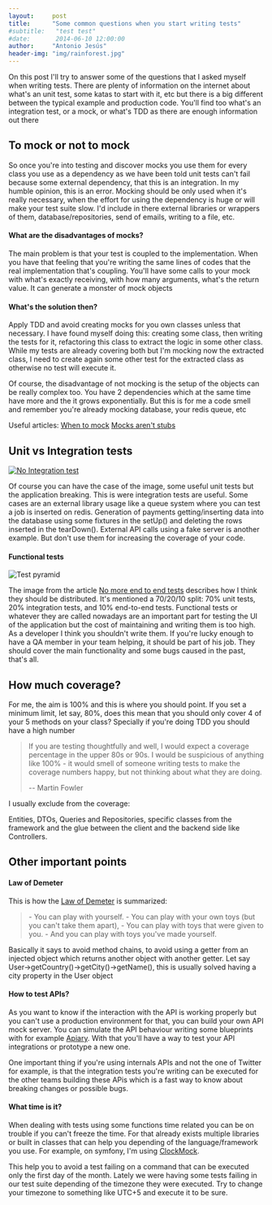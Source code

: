 ```yaml
---
layout:     post
title:      "Some common questions when you start writing tests"
#subtitle:   "test test"
#date:       2014-06-10 12:00:00
author:     "Antonio Jesús"
header-img: "img/rainforest.jpg"
---
```


<p>On this post I'll try to answer some of the questions that I asked myself when writing tests. There are plenty of
information on the internet about what's an unit test, some katas to start with it, etc but there is a big different
between the typical example and production code. You'll find too what's an integration test, or a mock, or what's TDD as
there are enough information out there</p>

<h2 class="section-heading">To mock or not to mock</h2>

<p>So once you're into testing and discover mocks you use them for every class you use as a dependency as we have been told
unit tests can't fail because some external dependency, that this is an integration. In my humble opinion, this is an
error. Mocking should be only used when it's really necessary, when the effort for using the dependency is huge or will
make your test suite slow. I'd include in there external libraries or wrappers of them, database/repositories,
send of emails, writing to a file, etc.</p>

<h4>What are the disadvantages of mocks?</h4>

<p>The main problem is that your test is coupled to the implementation. When you have that feeling that you're writing
the same lines of codes that the real implementation that's coupling. You'll have some calls to your mock with what's
exactly receiving, with how many arguments, what's the return value. It can generate a monster of mock objects</p>

<h4>What's the solution then?</h4>

<p>Apply TDD and avoid creating mocks for you own classes unless that necessary. I have found myself doing this: creating
some class, then writing the tests for it, refactoring this class to extract the logic in some other class. While my
tests are already covering both but I'm mocking now the extracted class, I need to create again some other test for the
extracted class as otherwise no test will execute it.</p>

<p>Of course, the disadvantage of not mocking is the setup of the objects can be really complex too. You have 2
dependencies which at the same time have more and the it grows exponentially. But this is for me a code smell and
remember you're already mocking database, your redis queue, etc</p>

<p>
Useful articles:
<a href="https://8thlight.com/blog/uncle-bob/2014/05/10/WhenToMock.html" target="_blank">When to mock</a>
<a href="http://martinfowler.com/articles/mocksArentStubs.html" target="_blank">Mocks aren't stubs</a>
</p>

<h2 class="section-heading">Unit vs Integration tests</h2>

<a href="#">
    <img src="{{ site.baseurl }}/img/no_integration_test.jpg" alt="No Integration test">
</a>

<p>Of course you can have the case of the image, some useful unit tests but the application breaking. This is were
integration tests are useful. Some cases are an external library usage like a queue system where you can test a job is
inserted on redis. Generation of payments getting/inserting data into the database using some fixtures in the setUp()
and deleting the rows inserted in the tearDown(). External API calls using a fake server is another example. But don't
use them for increasing the coverage of your code.</p>

<h4>Functional tests</h4>

<img src="https://2.bp.blogspot.com/-YTzv_O4TnkA/VTgexlumP1I/AAAAAAAAAJ8/57-rnwyvP6g/s1600/image02.png" alt="Test pyramid">

<p>The image from the article <a href="https://testing.googleblog.com/2015/04/just-say-no-to-more-end-to-end-tests.html"
target="_blank">No more end to end tests</a> describes how I think they should be distributed. It's mentioned a
70/20/10 split: 70% unit tests, 20% integration tests, and 10% end-to-end tests. Functional tests or whatever they are
called nowadays are an important part for testing the UI of the application but the cost of maintaining and writing them
is too high. As a developer I think you shouldn't write them. If you're lucky enough to have a QA member in your team
helping, it should be part of his job. They should cover the main functionality and some bugs caused in the past,
that's all.</p>


<h2 class="section-heading">How much coverage?</h2>

<p>For me, the aim is 100% and this is where you should point. If you set a minimum limit, let say, 80%, does this mean
that you should only cover 4 of your 5 methods on your class? Specially if you're doing TDD you should have a high
number</p>

<blockquote>
<p>If you are testing thoughtfully and well, I would expect a coverage percentage in the upper 80s or 90s. I
would be suspicious of anything like 100% - it would smell of someone writing tests to make the coverage numbers happy,
but not thinking about what they are doing.</p>

-- Martin Fowler
</blockquote>

<p>I usually exclude from the coverage:</p>

<p>Entities, DTOs, Queries and Repositories, specific classes from the framework and the glue between the client and the
backend side like Controllers.</p>

<h2 class="section-heading">Other important points</h2>

<p></p>

<h4>Law of Demeter</h4>

<p>This is how the <a href="https://en.wikipedia.org/wiki/Law_of_Demeter" target="_blank">Law of Demeter</a> is
summarized:</p>

<blockquote>
- You can play with yourself.
- You can play with your own toys (but you can't take them apart),
- You can play with toys that were given to you.
- And you can play with toys you've made yourself.
</blockquote>

<p>Basically it says to avoid method chains, to avoid using a getter from an injected object which returns another object
with another getter. Let say User->getCountry()->getCity()->getName(), this is usually solved having a city property
in the User object</p>

<h4>How to test APIs?</h4>

<p>As you want to know if the interaction with the API is working properly but you can't use a production environment for
that, you can build your own API mock server. You can simulate the API behaviour writing some blueprints with for
example <a href="https://github.com/apiaryio" target="_blank">Apiary</a>. With that you'll have a way to test your API
integrations or prototype a new one.</p>

<p>One important thing if you're using internals APIs and not the one of Twitter for example, is that the integration
tests you're writing can be executed for the other teams building these APis which is a fast way to know about breaking
changes or possible bugs.</p>

<h4>What time is it?</h4>

<p>When dealing with tests using some functions time related you can be on trouble if you can't freeze the time. For
that already exists multiple libraries or built in classes that can help you depending of the language/framework you use.
For example, on symfony, I'm using <a href="https://github.com/symfony/phpunit-bridge/blob/master/ClockMock.php"
target="_blank">ClockMock</a>.</p>

<p>This help you to avoid a test failing on a command that can be executed only the first day of the month. Lately
we were having some tests failing in our test suite depending of the timezone they were executed. Try to change your
timezone to something like UTC+5 and execute it to be sure.</p>







